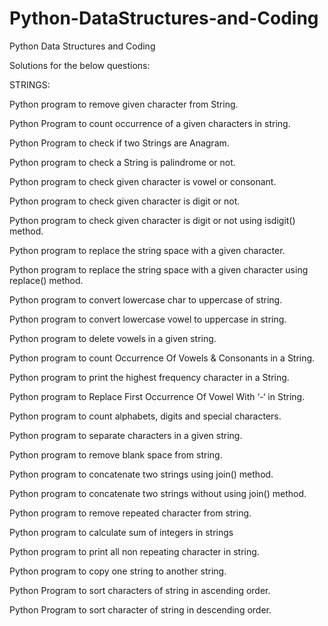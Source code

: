 # Python-DataStructures-and-Coding
Python Data Structures and Coding

Solutions for the below questions:

STRINGS:

Python program to remove given character from String. 

Python Program to count occurrence of a given characters in string. 

Python Program to check if two Strings are Anagram. 

Python program to check a String is palindrome or not. 

Python program to check given character is vowel or consonant. 

Python program to check given character is digit or not. 

Python program to check given character is digit or not using isdigit() method.

Python program to replace the string space with a given character. 

Python program to replace the string space with a given character using replace() method. 

Python program to convert lowercase char to uppercase of string. 

Python program to convert lowercase vowel to uppercase in string. 

Python program to delete vowels in a given string. 

Python program to count Occurrence Of Vowels & Consonants in a String. 

Python program to print the highest frequency character in a String. 

Python program to Replace First Occurrence Of Vowel With ‘-‘ in String. 

Python program to count alphabets, digits and special characters. 

Python program to separate characters in a given string. 

Python program to remove blank space from string. 

Python program to concatenate two strings using join() method.

Python program to concatenate two strings without using join() method. 

Python program to remove repeated character from string. 

Python program to calculate sum of integers in strings

Python program to print all non repeating character in string. 

Python program to copy one string to another string.

Python Program to sort characters of string in ascending order.

Python Program to sort character of string in descending order.
